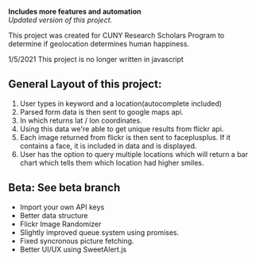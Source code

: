  **Includes more features and automation**
<br/> *Updated version of this project.* 

This project was created for CUNY Research Scholars Program to determine if geolocation determines human happiness.

1/5/2021
This project is no longer written in javascript
## General Layout of this project:
 1. User types in keyword and a location(autocomplete included)
 2. Parsed form data is then sent to google maps api.
 3. In which returns lat / lon coordinates.
 4. Using this data we're able to get unique results from flickr api.
 5. Each image returned from flickr is then sent to faceplusplus. If it contains a face, it is included in data and is displayed.
 6. User has the option to query multiple locations which will return a bar chart which tells them which location had higher smiles.

## Beta: See beta branch
 - Import your own API keys
 - Better data structure
 - Flickr Image Randomizer
 - Slightly improved queue system using promises.
 - Fixed syncronous picture fetching.
 - Better UI/UX using SweetAlert.js
